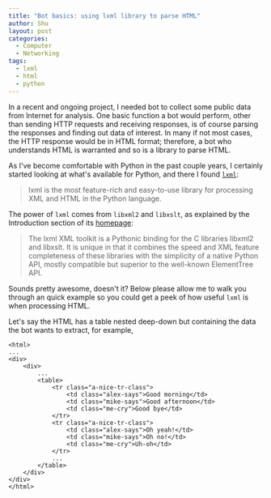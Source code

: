 ```yaml
---
title: "Bot basics: using lxml library to parse HTML"
author: Shu
layout: post
categories:
  - Computer
  - Networking
tags:
  - lxml
  - html
  - python
---
```


In a recent and ongoing project, I needed bot to collect some public data from
Internet for analysis. One basic function a bot would perform, other than
sending HTTP requests and receiving responses, is of course parsing the
responses and finding out data of interest. In many if not most cases, the HTTP
response would be in HTML format; therefore, a bot who understands HTML is
warranted and so is a library to parse HTML.

As I've become comfortable with Python in the past couple years, I certainly
started looking at what's available for Python, and there I found [`lxml`](http://lxml.de/):

> lxml is the most feature-rich and easy-to-use library for processing XML and
> HTML in the Python language.

The power of `lxml` comes from `libxml2` and `libxslt`, as explained by the
Introduction section of its [homepage](http://lxml.de/):

> The lxml XML toolkit is a Pythonic binding for the C libraries libxml2 and
> libxslt. It is unique in that it combines the speed and XML feature
> completeness of these libraries with the simplicity of a native Python API,
> mostly compatible but superior to the well-known ElementTree API.

Sounds pretty awesome, doesn't it? Below please allow me to walk you through an
quick example so you could get a peek of how useful `lxml` is when processing
HTML.

Let's say the HTML has a table nested deep-down but containing the data the bot
wants to extract, for example,

    <html>
    ...
    <div>
        <div>
            ...
            <table>
                <tr class="a-nice-tr-class">
                    <td class="alex-says">Good morning</td>
                    <td class="mike-says">Good afternoon</td>
                    <td class="me-cry">Good bye</td>
                </tr>
                <tr class="a-nice-tr-class">
                    <td class="alex-says">Oh yeah!</td>
                    <td class="mike-says">Oh no!</td>
                    <td class="me-cry">Uh-oh</td>
                </tr>
                ...
            </table>
        </div>
    </div>
    </html>

